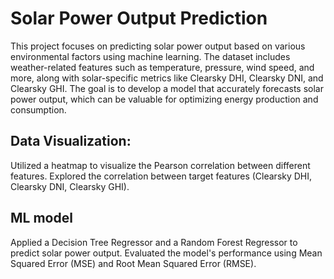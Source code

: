 # Solar Power Output Prediction
This project focuses on predicting solar power output based on various environmental factors using machine learning. The dataset includes weather-related features such as temperature, pressure, wind speed, and more, along with solar-specific metrics like Clearsky DHI, Clearsky DNI, and Clearsky GHI. The goal is to develop a model that accurately forecasts solar power output, which can be valuable for optimizing energy production and consumption.

## Data Visualization:
Utilized a heatmap to visualize the Pearson correlation between different features.
Explored the correlation between target features (Clearsky DHI, Clearsky DNI, Clearsky GHI).
## ML model
Applied a Decision Tree Regressor and a Random Forest Regressor to predict solar power output.
Evaluated the model's performance using Mean Squared Error (MSE) and Root Mean Squared Error (RMSE).
